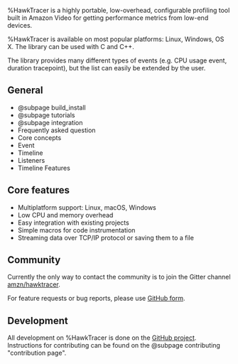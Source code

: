 %HawkTracer is a highly portable, low-overhead, configurable profiling tool built in Amazon Video for getting performance metrics from low-end devices.

%HawkTracer is available on most popular platforms: Linux, Windows, OS X. The library can be used with C and C++.

The library provides many different types of events (e.g. CPU usage event, duration tracepoint), but the list can easily be extended by the user.

## General
* @subpage build_install
* @subpage tutorials
* @subpage integration
* Frequently asked question
* Core concepts
 * Event
 * Timeline
 * Listeners
 * Timeline Features

## Core features
* Multiplatform support: Linux, macOS, Windows
* Low CPU and memory overhead
* Easy integration with existing projects
* Simple macros for code instrumentation
* Streaming data over TCP/IP protocol or saving them to a file

## Community
Currently the only way to contact the community is to join the Gitter channel [amzn/hawktracer](https://gitter.im/amzn/hawktracer).

For feature requests or bug reports, please use [GitHub form](https://github.com/amzn/hawktracer/issues/new). 

## Development
All development on %HawkTracer is done on the [GitHub project](https://github.com/amzn/hawktracer). Instructions for contributing can be found on the @subpage contributing "contribution page".
